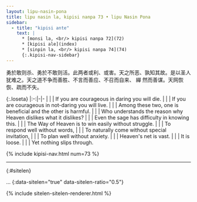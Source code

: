 ```yaml
---
layout: lipu-nasin-pona
title: lipu nasin la, kipisi nanpa 73 • lipu Nasin Pona
sidebar:
  - title: "kipisi ante"
    text: |
      * [monsi la, <br/> kipisi nanpa 72](72)
      * [kipisi ale](index)
      * [sinpin la, <br/> kipisi nanpa 74](74)
      {:.kipisi-nav-sidebar}
---
```


勇於敢则杀、勇於不敢则活。此两者或利、或害。天之所恶、孰知其故。是以圣人犹难之。天之道不争而善胜、不言而善应、不召而自来、 繟 然而善谋。天网恢恢、疏而不失。

{:.loseta}
|:-:|-|-
|  |  | If you are courageous in daring you will die.
|  |  | If you are courageous in not-daring you will live.
|  |  | Among these two, one is beneficial and the other is harmful.
|  |  | Who understands the reason why Heaven dislikes what it dislikes?
|  |  | Even the sage has difficulty in knowing this.
|  |  | The Way of Heaven is to win easily without struggle.
|  |  | To respond well without words,
|  |  | To naturally come without special invitation,
|  |  | To plan well without anxiety.
|  |  | Heaven's net is vast.
|  |  | It is loose.
|  |  | Yet nothing slips through.

{% include kipisi-nav.html num=73 %}

-------
{:#sitelen}

...
{:data-sitelen="true" data-sitelen-ratio="0.5"}

{% include sitelen-sitelen-renderer.html %}
